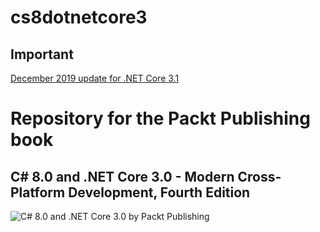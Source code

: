 # cs8dotnetcore3
## Important
[December 2019 update for .NET Core 3.1](december-2019-update.md)
# Repository for the Packt Publishing book
## C# 8.0 and .NET Core 3.0 - Modern Cross-Platform Development, Fourth Edition
![C# 8.0 and .NET Core 3.0 by Packt Publishing](https://github.com/markjprice/cs8dotnetcore3/blob/master/B08882_cover.jpeg)
